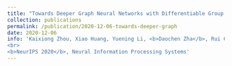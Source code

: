 ```yaml
---
title: "Towards Deeper Graph Neural Networks with Differentiable Group Normalization"
collection: publications
permalink: /publication/2020-12-06-towards-deeper-graph
date: 2020-12-06
info: 'Kaixiong Zhou, Xiao Huang, Yuening Li, <b>Daochen Zha</b>, Rui Chen, and Xia Hu
<br>
<b>NeurIPS 2020</b>, Neural Information Processing Systems'
---
```

